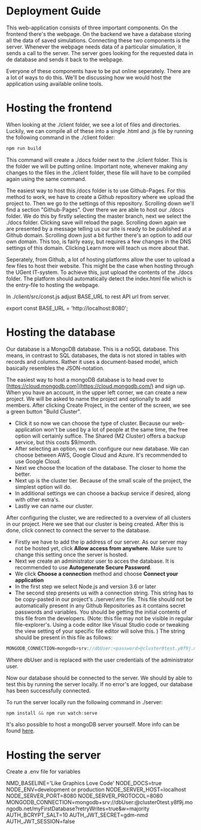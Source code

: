 # Deployment Guide

This web-application consists of three important components. On the frontend there's the webpage. On the backend we have a database storing all the data of saved simulations. Connecting these two components is the server. Whenever the webpage needs data of a particular simulation, it sends a call to the server. The server goes looking for the requested data in de database and sends it back to the webpage.

Everyone of these components have to be put online seperately. There are a lot of ways to do this. We'll be discussing how we would host the application using available online tools.

# Hosting the frontend

When looking at the ./client folder, we see a lot of files and directories. Luckily, we can compile all of these into a single .html and .js file by running the following command in the ./client folder:

```jsx
npm run build
```

This command will create a ./docs folder next to the ./client folder. This is the folder we will be putting online. Important note, whenever making any changes to the files in the ./client folder, these file will have to be compiled again using the same command.

The easiest way to host this /docs folder is to use Github-Pages. For this method to work, we have to create a Github repository where we upload the project to. Then we go to the settings of this repository. Scrolling down we'll find a section "Github-Pages".  Over there we are able to host our ./docs folder. We do this by firstly selecting the master branch, next we select the ./docs folder. Clicking save will reload the page. Scrolling down again we are presented by a message telling us our site is ready to be published at a Github domain. Scrolling down just a bit further there's an option to add our own domain. This too, is fairly easy, but requires a few changes in the DNS settings of this domain. Clicking Learn more will teach us more about that.

Seperately, from Github, a lot of hosting platforms allow the user to upload a few files to host their website. This might be the case when hosting through the UGent IT-system. To achieve this, just upload the contents of the ./docs folder. The platform should automatically detect the index.html file which is the entry-file to hosting the webpage.

In ./client/src/const.js adjust BASE_URL to rest API url from server.

export const BASE_URL = 'http://localhost:8080';

# Hosting the database

Our database is a MongoDB database. This is a noSQL database. This means, in contrast to SQL databases, the data is not stored in tables with records and columns. Rather it uses a document-based model, which basically resembles the JSON-notation. 

The easiest way to host a mongoDB database is to head over to [https://cloud.mongodb.com](https://cloud.mongodb.com/) and sign up. When you have an account, in the upper left corner, we can create a new project. We will be asked to name the project and optionally to add members. After clicking Create Project, in the center of the screen, we see a green button "Build Cluster". 

- Click it so now we can choose the type of cluster. Because our web-application won't be used by a lot of people at the same time, the free option will certainly suffice. The Shared (M2 Cluster) offers a backup service, but this  costs $9/month.
- After selecting an option, we can configure our new database. We can choose between AWS, Google Cloud and Azure. It's recommended to use Google Cloud.
- Next we choose the location of the database. The closer to home the better.
- Next up is the cluster tier. Because of the small scale of the project, the simplest option will do.
- In additional settings we can choose a backup service if desired, along with other extra's.
- Lastly we can name our cluster.

After configuring the cluster, we are redirected to a overview of all clusters in our project. Here we see that our cluster is being created. After this is done, click connect to connect the server to the database.

- Firstly we have to add the ip address of our server. As our server may not be hosted yet, click **Allow access from anywhere**. Make sure to change this setting once the server is hosted.
- Next we create an administrator user to acces the database. It is recommended to use **Autogenerate Secure Password**.
- We click **Choose a connection** method and choose **Connect your application**
- In the first step we select Node.js and version 3.6 or later
- The second step presents us with a connection string. This string has to be copy-pasted in our project's ./server/.env file. This file should not be automatically present in any Github Repositories as it contains secret passwords and variables. You should be getting the initial contents of this file from the developers. (Note: this file may not be visible in regular file-explorer's. Using a code editor like Visual Studio code or tweaking the view setting of your specific file editor will solve this. ) The string should be present in this file as follows:

```jsx
MONGODB_CONNECTION=mongodb+srv://dbUser:<password>@cluster0test.y8f9j.mongodb.net/myFirstDatabase?retryWrites=true&w=majority
```

Where dbUser and <password> is replaced with the user credentials of the administrator user.

Now our database should be connected to the server. We should by able to test this by running the server locally. If no error's are logged, our database has been successfully connected.

To run the server locally run the following command in ./server:

```jsx
npm install && npm run watch:serve
```

It's also possible to host a mongoDB server yourself. More info can be found [here](https://marketplace.digitalocean.com/apps/mongodb).

# Hosting the server

Create a .env file for variables 

NMD_BASELINE='Like Graphics Love Code' 
NODE_DOCS=true
NODE_ENV=development or production 
NODE_SERVER_HOST=localhost  
NODE_SERVER_PORT=8080 
NODE_SERVER_PROTOCOL=8080
MONGODB_CONNECTION=mongodb+srv://dbUser:<password>@cluster0test.y8f9j.mongodb.net/myFirstDatabase?retryWrites=true&w=majority
AUTH_BCRYPT_SALT=10 
AUTH_JWT_SECRET=gdm-nmd
AUTH_JWT_SESSION=false

